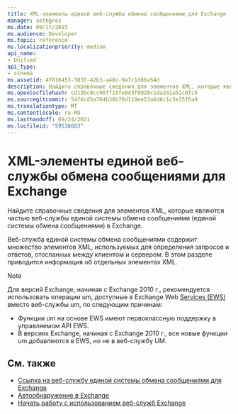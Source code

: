 ```yaml
---
title: XML-элементы единой веб-службы обмена сообщениями для Exchange
manager: sethgros
ms.date: 09/17/2015
ms.audience: Developer
ms.topic: reference
ms.localizationpriority: medium
api_name:
- Unified
api_type:
- schema
ms.assetid: 4f816453-383f-42b3-a48c-9a7c1d86a54d
description: Найдите справочные сведения для элементов XML, которые являются частью веб-службы единой системы обмена сообщениями (единой системы обмена сообщениями) в Exchange.
ms.openlocfilehash: cd13bc8cc90ff15fe843f0928c1da241a51c0fc5
ms.sourcegitcommit: 54f6cd5a704b36b76d110ee53a6d6c1c3e15f5a9
ms.translationtype: MT
ms.contentlocale: ru-RU
ms.lasthandoff: 09/24/2021
ms.locfileid: "59538683"
---
```

# <a name="unified-messaging-web-service-xml-elements-for-exchange"></a>XML-элементы единой веб-службы обмена сообщениями для Exchange

Найдите справочные сведения для элементов XML, которые являются частью веб-службы единой системы обмена сообщениями (единой системы обмена сообщениями) в Exchange.
  
Веб-служба единой системы обмена сообщениями содержит множество элементов XML, используемых для определения запросов и ответов, отосланных между клиентом и сервером. В этом разделе приводится информация об отдельных элементах XML.
  
> [!NOTE]
> Для версий Exchange, начиная с Exchange 2010 г., рекомендуется использовать операции um, доступные в Exchange Web [Services (EWS)](https://msdn.microsoft.com/library/60285497-0c4e-4e51-84e1-34dd6d89a5d8%28Office.15%29.aspx) вместо веб-службы um, по следующим причинам: 
> - Функции um на основе EWS имеют первоклассную поддержку в управляемом API EWS. 
> - В версиях Exchange, начиная с Exchange 2010 г., все новые функции um добавляются в EWS, но не в веб-службу UM. 
  
## <a name="see-also"></a>См. также

- [Ссылка на веб-службу единой системы обмена сообщениями для Exchange](unified-messaging-web-service-reference-for-exchange.md)
- [Автообнаружение в Exchange](../exchange-web-services/autodiscover-for-exchange.md)
- [Начать работу с использованием веб-служб Exchange](../exchange-web-services/start-using-web-services-in-exchange.md)
    

